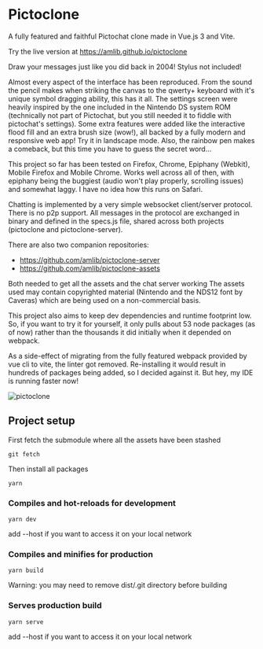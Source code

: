 # Pictoclone

A fully featured and faithful Pictochat clone made in Vue.js 3 and Vite.

Try the live version at https://amlib.github.io/pictoclone

Draw your messages just like you did back in 2004! Stylus not included!

Almost every aspect of the interface has been reproduced. From the sound the pencil makes when striking the canvas to the qwerty+ keyboard with it's unique symbol dragging ability, this has it all. The settings screen were heavily inspired by the one included in the Nintendo DS system ROM (technically not part of Pictochat, but you still needed it to fiddle with pictochat's settings). Some extra features were added like the interactive flood fill and an extra brush size (wow!), all backed by a fully modern and responsive web app! Try it in landscape mode. Also, the rainbow pen makes a comeback, but this time you have to guess the secret word...

This project so far has been tested on Firefox, Chrome, Epiphany (Webkit), Mobile Firefox and Mobile Chrome. Works well across all of then, with epiphany being the buggiest (audio won't play properly, scrolling issues) and somewhat laggy. I have no idea how this runs on Safari.

Chatting is implemented by a very simple websocket client/server protocol. There is no p2p support. All messages in the protocol are exchanged in binary and defined in the specs.js file, shared across both projects (pictoclone and pictoclone-server).

There are also two companion repositories:
- https://github.com/amlib/pictoclone-server
- https://github.com/amlib/pictoclone-assets

Both needed to get all the assets and the chat server working
The assets used may contain copyrighted material (Nintendo and the NDS12 font by Caveras) which are being used on a non-commercial basis.

This project also aims to keep dev dependencies and runtime footprint low. So, if you want to try it for yourself, it only pulls about 53 node packages (as of now) rather than the thousands it did initially when it depended on webpack.

As a side-effect of migrating from the fully featured webpack provided by vue cli to vite, the linter got removed. Re-installing it would result in hundreds of packages being added, so I decided against it. But hey, my IDE is running faster now!

![pictoclone](https://user-images.githubusercontent.com/3516260/144120885-bb829418-7e1d-4cd5-ad11-decf1fbe4a97.png)

## Project setup
First fetch the submodule where all the assets have been stashed
```
git fetch
```

Then install all packages
```
yarn
```

### Compiles and hot-reloads for development
```
yarn dev
```
add --host if you want to access it on your local network

### Compiles and minifies for production
```
yarn build
```
Warning: you may need to remove dist/.git directory before building

### Serves production build
```
yarn serve
```
add --host if you want to access it on your local network
